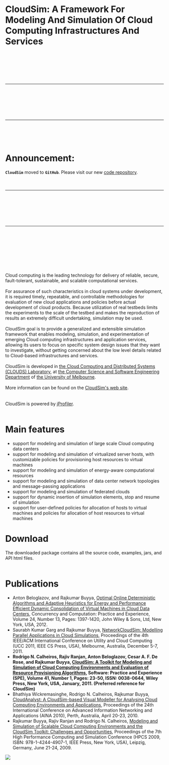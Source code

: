 # CloudSim: A Framework For Modeling And Simulation Of Cloud Computing Infrastructures And Services #

<br>
<br>
<br>
<br>
<br>
<hr><br>
<br>
<br>
<br>
<br>
<hr><br>
<br>
<br>
<h1>Announcement:</h1>
<b><code>CloudSim</code></b> moved to <b><code>GitHub</code></b>. Please visit our new <a href='https://github.com/Cloudslab/cloudsim'>code repository</a>.<br>
<br>
<br>
<hr><br>
<br>
<br>
<br>
<br>
<hr><br>
<br>
<br>
<br>
<br>
<br>
<br>

Cloud computing is the leading technology for delivery of reliable, secure, fault-tolerant, sustainable, and scalable computational services.<br>
<br>
For assurance of such characteristics in cloud systems under development, it is required timely, repeatable, and controllable methodologies for evaluation of new cloud applications and policies before actual development of cloud products. Because utilization of real testbeds limits the experiments to the scale of the testbed and makes the reproduction of results an extremely difficult undertaking, simulation may be used.<br>
<br>
CloudSim goal is to provide a generalized and extensible simulation framework that enables modeling, simulation, and experimentation of emerging Cloud computing infrastructures and application services, allowing its users to focus on specific system design issues that they want to investigate, without getting concerned about the low level details related to Cloud-based infrastructures and services.<br>
<br>
CloudSim is developed in <a href='http://cloudbus.org/'>the Cloud Computing and Distributed Systems (CLOUDS) Laboratory</a>, at <a href='http://www.csse.unimelb.edu.au/'>the Computer Science and Software Engineering Department</a> of <a href='http://www.unimelb.edu.au/'>the University of Melbourne</a>.<br>
<br>
More information can be found on the <a href='http://cloudbus.org/cloudsim/'>CloudSim's web site</a>.<br>
<br>
<br>
CloudSim is powered by <a href='http://www.ej-technologies.com/products/jprofiler/overview.html'>jProfiler</a>.<br>
<br>
<h1>Main features</h1>

<ul><li>support for modeling and simulation of large scale Cloud computing data centers<br>
</li><li>support for modeling and simulation of virtualized server hosts, with customizable policies for provisioning host resources to virtual machines<br>
</li><li>support for modeling and simulation of energy-aware computational resources<br>
</li><li>support for modeling and simulation of data center network topologies and message-passing applications<br>
</li><li>support for modeling and simulation of federated clouds<br>
</li><li>support for dynamic insertion of simulation elements, stop and resume of simulation<br>
</li><li>support for user-defined policies for allocation of hosts to virtual machines and policies for allocation of host resources to virtual machines</li></ul>


<h1>Download</h1>

The downloaded package contains all the source code, examples, jars, and API html files.<br>
<br>
<h1>Publications</h1>

<ul><li>Anton Beloglazov, and Rajkumar Buyya, <a href='http://beloglazov.info/papers/2012-optimal-algorithms-ccpe.pdf'>Optimal Online Deterministic Algorithms and Adaptive Heuristics for Energy and Performance Efficient Dynamic Consolidation of Virtual Machines in Cloud Data Centers</a>, Concurrency and Computation: Practice and Experience, Volume 24, Number 13, Pages: 1397-1420, John Wiley & Sons, Ltd, New York, USA, 2012.<br>
</li><li>Saurabh Kumar Garg and Rajkumar Buyya, <a href='http://www.cloudbus.org/papers/NetworkCloudSim2011.pdf'>NetworkCloudSim: Modelling Parallel Applications in Cloud Simulations</a>, Proceedings of the 4th IEEE/ACM International Conference on Utility and Cloud Computing (UCC 2011, IEEE CS Press, USA), Melbourne, Australia, December 5-7, 2011.<br>
</li><li><b>Rodrigo N. Calheiros, Rajiv Ranjan, Anton Beloglazov, Cesar A. F. De Rose, and Rajkumar Buyya, <a href='http://www.buyya.com/papers/CloudSim2010.pdf'>CloudSim: A Toolkit for Modeling and Simulation of Cloud Computing Environments and Evaluation of Resource Provisioning Algorithms</a>, Software: Practice and Experience (SPE), Volume 41, Number 1, Pages: 23-50, ISSN: 0038-0644, Wiley Press, New York, USA, January, 2011. (Preferred reference for CloudSim)</b>
</li><li>Bhathiya Wickremasinghe, Rodrigo N. Calheiros, Rajkumar Buyya, <a href='http://www.cloudbus.org/papers/CloudAnalyst-AINA2010.pdf'>CloudAnalyst: A CloudSim-based Visual Modeller for Analysing Cloud Computing Environments and Applications</a>, Proceedings of the 24th International Conference on Advanced Information Networking and Applications (AINA 2010), Perth, Australia, April 20-23, 2010.<br>
</li><li>Rajkumar Buyya, Rajiv Ranjan and Rodrigo N. Calheiros, <a href='http://www.cloudbus.org/papers/CloudSim-HPCS2009.pdf'>Modeling and Simulation of Scalable Cloud Computing Environments and the CloudSim Toolkit: Challenges and Opportunities</a>, Proceedings of the 7th High Performance Computing and Simulation Conference (HPCS 2009, ISBN: 978-1-4244-4907-1, IEEE Press, New York, USA), Leipzig, Germany, June 21-24, 2009.</li></ul>




<a href='http://cloudbus.org/'><img src='http://www.cloudbus.org/logo/cloudbuslogo-v5a.png' /></a>
